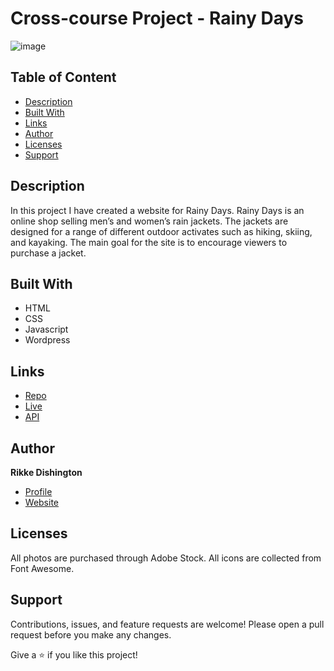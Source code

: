 # Cross-course Project - Rainy Days

![image](https://user-images.githubusercontent.com/52622303/164316813-4b12d99f-aeb7-4069-85cf-e72b3a50ac99.png)

## Table of Content
* [Description](#description)
* [Built With](#built-with)
* [Links](#links)
* [Author](#author)
* [Licenses](#licenses)
* [Support](#support)

## Description

In this project I have created a website for Rainy Days. Rainy Days is an online shop selling men’s and women’s rain jackets. The jackets are designed for a range of different outdoor activates such as hiking, skiing, and kayaking. The main goal for the site is to encourage viewers to purchase a jacket. 

## Built With

- HTML
- CSS
- Javascript
- Wordpress

## Links

- [Repo](https://github.com/rikke-dishington/interaction-design-ca "<Rainy Days> Repo")
- [Live](https://boisterous-alpaca-260b5b.netlify.app "Live View")
- [API](https://rikkedishingtonschool.com/rainy-days/wp-json/wc/store/products "Wordpress REST API")

## Author

**Rikke Dishington**

- [Profile](https://github.com/rikke-dishington/Rikke-dishington)
- [Website](https://glowing-creponne-2e2b07.netlify.app)

## Licenses

All photos are purchased through Adobe Stock.
All icons are collected from Font Awesome.


## Support

Contributions, issues, and feature requests are welcome! Please open a pull request before you make any changes.

Give a ⭐️ if you like this project!
